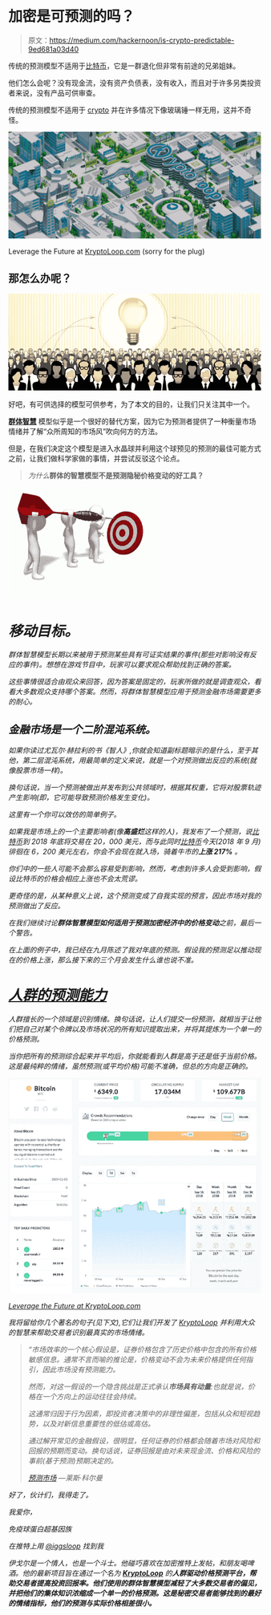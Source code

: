 # 加密是可预测的吗？

> 原文：<https://medium.com/hackernoon/is-crypto-predictable-9ed681a03d40>

传统的预测模型不适用于[比特币](https://hackernoon.com/tagged/bitcoin)，它是一群退化但非常有前途的兄弟姐妹。

他们怎么会呢？没有现金流，没有资产负债表，没有收入，而且对于许多另类投资者来说，没有产品可供审查。

传统的预测模型不适用于 [crypto](https://hackernoon.com/tagged/crypto) 并在许多情况下像玻璃锤一样无用，这并不奇怪。

![](img/6ad35a937b0d3284c5cfc0005d4cb9b4.png)

Leverage the Future at [KryptoLoop.com](http://www.kryptoloop.com) (sorry for the plug)

## 那怎么办呢？

![](img/15894d0ffa8467c2559b79b803d50d19.png)

好吧，有可供选择的模型可供参考，为了本文的目的，让我们只关注其中一个。

[**群体智慧**](http://www.kryptoloop.com) 模型似乎是一个很好的替代方案，因为它为预测者提供了一种衡量市场情绪并了解“众所周知的市场风”吹向何方的方法。

但是，在我们决定这个模型是进入水晶球并利用这个球预见的预测的最佳可能方式之前，让我们做科学家做的事情，并尝试反驳这个论点。

> *为什么***群体的智慧模型不是预测隐秘价格变动的好工具？**

*![](img/834036a81439d97be9f99c87a269a93b.png)*

# *移动目标。*

*群体智慧模型长期以来被用于预测某些具有可证实结果的事件(那些对影响没有反应的事件)。想想在游戏节目中，玩家可以要求观众帮助找到正确的答案。*

*这些事情很适合由观众来回答，因为答案是固定的，玩家所做的就是调查观众，看看大多数观众支持哪个答案。然而，将群体智慧模型应用于预测金融市场需要更多的耐心。*

## *金融市场是一个二阶混沌系统。*

*如果你读过尤瓦尔·赫拉利的书《智人》,你就会知道副标题暗示的是什么，至于其他，第二层混沌系统，用最简单的定义来说，就是一个对预测做出反应的系统(就像股票市场一样)。*

*换句话说，当一个预测被做出并发布到公共领域时，根据其权重，它将对股票轨迹产生影响(即，它可能导致预测价格发生变化)。*

*这里有一个你可以效仿的简单例子。*

*如果我是市场上的一个主要影响者(像**高盛烂**这样的人)，我发布了一个预测，说[比特币](https://www.kryptoloop.com/ProfileCompany/1182)到 2018 年底将交易在 20，000 美元，而与此同时[比特币](https://hackernoon.com/tagged/bitcoin)今天(2018 年 9 月)徘徊在 6，200 美元左右，你会不会现在就入场，骑着牛市的**上涨 217%** 。*

*你们中的一些人可能不会那么容易受到影响，然而，考虑到许多人会受到影响，假设比特币的价格会相应上涨也不会太荒谬。*

*更奇怪的是，从某种意义上说，这个预测变成了自我实现的预言，因此市场对我的预测做出了反应。*

*在我们继续讨论**群体智慧模型如何适用于预测加密经济中的价格变动**之前，最后一个警告。*

*在上面的例子中，我已经在九月陈述了我对年底的预测。假设我的预测足以推动现在的价格上涨，那么接下来的三个月会发生什么谁也说不准。*

# *[人群的预测能力](https://www.kryptoloop.com/ProfileCompany/1182)*

*人群擅长的一个领域是识别情绪。换句话说，让人们提交一份预测，就相当于让他们把自己对某个令牌以及市场状况的所有知识提取出来，并将其提炼为一个单一的价格预测。*

*当你把所有的预测综合起来并平均后，你就能看到人群是高于还是低于当前价格。这是最纯粹的情绪，虽然预测(或平均价格)可能不准确，但总的方向是正确的。*

*![](img/93b6b7398785130c6de3b6499587ab30.png)*

*[Leverage the Future at KryptoLoop.com](https://www.kryptoloop.com/ProfileCompany/1182)*

*我将留给你几个著名的句子(见下文),它们让我们开发了 [KryptoLoop](http://www.kryptoloop.com) 并利用大众的智慧来帮助交易者识别最真实的市场情绪。*

> *“市场效率的一个核心假设是，证券价格包含了历史价格中包含的所有价格敏感信息。通常不言而喻的推论是，价格变动不会为未来价格提供任何指引，因此市场没有预测能力。*
> 
> *然而，对这一假设的一个隐含挑战是正式承认**市场具有动量**:也就是说，价格在一个方向上的运动往往会持续。*
> 
> *这通常归因于行为因素，即投资者决策中的非理性偏差，包括从众和短视趋势，以及对新信息重要性的低估或高估。*
> 
> *通过解开常见的金融假设，很明显，任何证券的价格都会随着市场对风险和回报的预期而变动。换句话说，证券回报是由对未来现金流、价格和风险的事前(基于预测)预期决定的。*
> 
> *[预测市场](https://www.kryptoloop.com/ProfileCompany/1182) —莱斯·科尔曼*

*好了，伙计们，我得走了。*

*我爱你，*

*免疫球蛋白超基因族*

*在推特上用 [@iggsloop](https://twitter.com/IggsLoop) 找到我*

*伊戈尔是一个情人，也是一个斗士。他碰巧喜欢在加密推特上发帖，和朋友喝啤酒。他的最新项目旨在通过一个名为 [**KryptoLoop**](http://www.kryptoLoop.com) 的**人群驱动价格预测平台，帮助交易者提高投资回报率。他们使用的群体智慧模型减轻了大多数交易者的偏见，并把他们的集体知识浓缩成一个单一的价格预测。这是秘密交易者能够找到的最好的情绪指标，他们的预测与实际价格相差很小。***